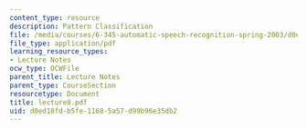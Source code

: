 ```yaml
---
content_type: resource
description: Pattern Classification
file: /media/courses/6-345-automatic-speech-recognition-spring-2003/d0ed18fdb5fe11685a57d99b96e35db2_lecture8.pdf
file_type: application/pdf
learning_resource_types:
- Lecture Notes
ocw_type: OCWFile
parent_title: Lecture Notes
parent_type: CourseSection
resourcetype: Document
title: lecture8.pdf
uid: d0ed18fd-b5fe-1168-5a57-d99b96e35db2
---
```

